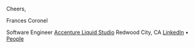 Cheers,

Frances Coronel

Software Engineer
[Accenture Liquid Studio](https://www.accenture.com/us-en/capability-rapid-application-development-studio)
Redwood City, CA
[LinkedIn](http://linkedin.com/in/fvcproductions) • [People](https://people.accenture.com/People/user/frances.coronel)